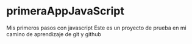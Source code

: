 # primeraAppJavaScript
Mis primeros pasos con javascript
Este es un proyecto de prueba en mi camino de aprendizaje de git y github

